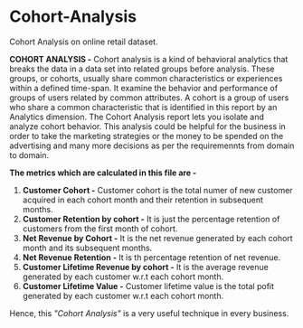 # Cohort-Analysis
Cohort Analysis on online retail dataset.

**COHORT ANALYSIS -** Cohort analysis is a kind of behavioral analytics that breaks the data in a data set into related groups before analysis. These groups, or cohorts, usually share common characteristics or experiences within a defined time-span. It examine the behavior and performance of groups of users related by common attributes. A cohort is a group of users who share a common characteristic that is identified in this report by an Analytics dimension. The Cohort Analysis report lets you isolate and analyze cohort behavior. 
This analysis could be helpful for the business in order to take the marketing strategies or the money to be spended on the advertising and many more decisions as per the requiremennts from domain to domain.
 
 **The metrics which are calculated in this file are -**
 1. **Customer Cohort -** Customer cohort is the total numer of new customer acquired in each cohort month and their retention in subsequent months.
 2. **Customer Retention by cohort -** It is just the percentage retention of customers from the first month of cohort.
 3. **Net Revenue by Cohort -** It is the net revenue generated by each cohort month and its subsequent months.
 4. **Net Revenue Retention -** It is th percentage retention of net revenue.
 5. **Customer Lifetime Revenue by cohort -** It is the average revenue generated by each customer w.r.t each cohort month.
 6. **Customer Lifetime Value -** Customer lifetime value is the total pofit generated by each customer w.r.t each cohort month.

Hence, this _"Cohort Analysis"_ is a very useful technique in every business.
